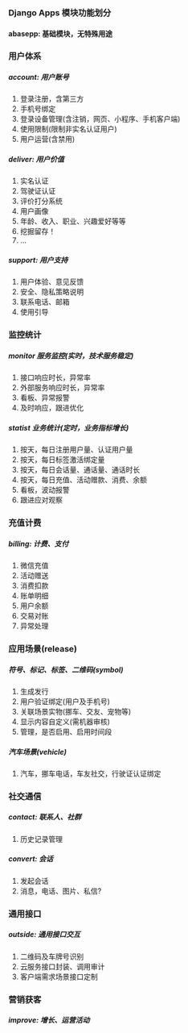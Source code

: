 ### Django Apps 模块功能划分


#### abasepp: 基础模块，无特殊用途

### 用户体系
##### account: 用户账号
1. 登录注册，含第三方
2. 手机号绑定
3. 登录设备管理(含注销，网页、小程序、手机客户端)
4. 使用限制(限制非实名认证用户)
5. 用户运营(含禁用)
##### deliver: 用户价值
1. 实名认证
2. 驾驶证认证
3. 评价打分系统
4. 用户画像
5. 年龄、收入、职业、兴趣爱好等等
6. 挖掘留存！
7. ...
##### support: 用户支持
1. 用户体验、意见反馈
2. 安全、隐私策略说明
3. 联系电话、邮箱
4. 使用引导

### 监控统计
##### monitor 服务监控(实时，技术服务稳定)
1. 接口响应时长，异常率
2. 外部服务响应时长，异常率
3. 看板、异常报警
4. 及时响应，跟进优化
##### statist 业务统计(定时，业务指标增长)
1. 按天，每日注册用户量、认证用户量
2. 按天，每日标签激活绑定量
3. 按天，每日会话量、通话量、通话时长
4. 按天，每日充值、活动赠款、消费、余额
4. 看板，波动报警
5. 跟进应对观察

### 充值计费
##### billing: 计费、支付
1. 微信充值
2. 活动赠送
3. 消费扣款
4. 账单明细
5. 用户余额
6. 交易对账
7. 异常处理

### 应用场景(release)
##### 符号、标记、标签、二维码(symbol)
1. 生成发行
2. 用户验证绑定(用户及手机号)
3. 关联场景实物(挪车、交友、宠物等)
4. 显示内容自定义(需机器审核)
5. 管理，是否启用、启用时间段
##### 汽车场景(vehicle)
1. 汽车，挪车电话，车友社交，行驶证认证绑定

### 社交通信
##### contact: 联系人、社群
1. 历史记录管理
##### convert: 会话
1. 发起会话
2. 消息，电话、图片、私信?

### 通用接口
##### outside: 通用接口交互
1. 二维码及车牌号识别
2. 云服务接口封装、调用审计
3. 客户端需求场景接口定制

### 营销获客
##### improve: 增长、运营活动
